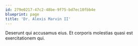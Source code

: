 ```yaml
---
id: 279e0217-47c2-48be-9f75-bd7ec10fbb4e
blueprint: page
title: 'Dr. Alexis Marvin II'
---
```

Deserunt qui accusamus eius. Et corporis molestias quasi est exercitationem qui.